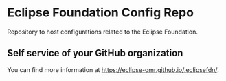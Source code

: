 # Eclipse Foundation Config Repo

Repository to host configurations related to the Eclipse Foundation.

## Self service of your GitHub organization

You can find more information at <https://eclipse-omr.github.io/.eclipsefdn/>.
